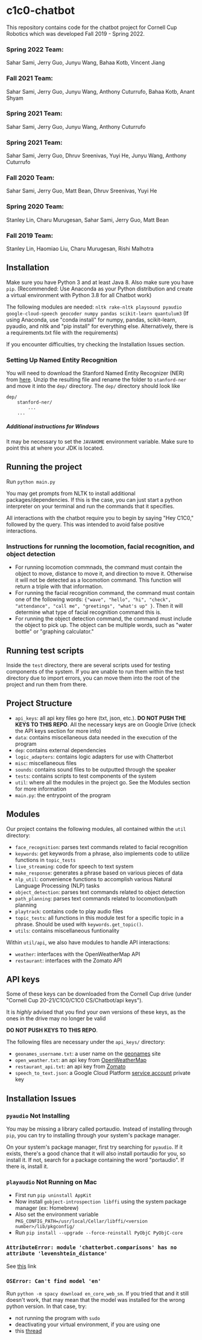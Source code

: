 # c1c0-chatbot

This repository contains code for the chatbot project for Cornell Cup Robotics which was developed Fall 2019 - Spring 2022.

### Spring 2022 Team:
Sahar Sami, Jerry Guo, Junyu Wang, Bahaa Kotb, Vincent Jiang

### Fall 2021 Team:
Sahar Sami, Jerry Guo, Junyu Wang, Anthony Cuturrufo, Bahaa Kotb, Anant Shyam

### Spring 2021 Team:
Sahar Sami, Jerry Guo, Junyu Wang, Anthony Cuturrufo

### Spring 2021 Team:
Sahar Sami, Jerry Guo, Dhruv Sreenivas, Yuyi He, Junyu Wang, Anthony Cuturrufo

### Fall 2020 Team:
Sahar Sami, Jerry Guo, Matt Bean, Dhruv Sreenivas, Yuyi He

### Spring 2020 Team:
Stanley Lin, Charu Murugesan, Sahar Sami, Jerry Guo, Matt Bean

### Fall 2019 Team:
Stanley Lin, Haomiao Liu, Charu Murugesan, Rishi Malhotra



## Installation

Make sure you have Python 3 and at least Java 8. Also make sure you have `pip`.
(Recommended: Use Anaconda as your Python distribution and create a virtual environment with Python 3.8 for all Chatbot work)

The following modules are needed: `nltk rake-nltk playsound pyaudio google-cloud-speech geocoder numpy pandas scikit-learn quantulum3`
(If using Anaconda, use "conda install" for numpy, pandas, scikit-learn, pyaudio, and nltk and "pip install" for everything else. Alternatively, there is a requirements.txt file with the requirements)

If you encounter difficulties, try checking the Installation Issues section.

### Setting Up Named Entity Recognition
You will need to download the Stanford Named Entity Recognizer (NER) from [here](https://nlp.stanford.edu/software/CRF-NER.shtml). Unzip the resulting file and rename the folder to `stanford-ner` and move it into the `dep/` directory. The `dep/` directory should look like
```
dep/
	stanford-ner/
		...
	...
```

##### Additional instructions for Windows
It may be necessary to set the `JAVAHOME` environment variable. Make sure to point this at where your JDK is located.

## Running the project
Run `python main.py`

You may get prompts from NLTK to install additional packages/dependencies. If this is the case, you can just start a python interpreter on your terminal and run the commands that it specifies. 

All interactions with the chatbot require you to begin by saying "Hey C1C0," followed by the query. This was intended to avoid false positive interactions.

### Instructions for running the locomotion, facial recognition, and object detection
* For running locomotion commnads, the command must contain the object to move, distance to move it, and direction to move it. Otherwise it will not be detected as a locomotion command. This function will return a triple with that information.
* For running the facial recognition command, the command must contain one of the following words: `{"wave", "hello", "hi", "check", "attendance", "call me", "greetings", "what's up" }`. Then it will determine what type of facial recognition command this is.
* For running the object detection command, the command must include the object to pick up. The object can be multiple words, such as "water bottle" or "graphing calculator." 

## Running test scripts
Inside the `test` directory, there are several scripts used for testing components of the system. If you are unable to run them within the test directory due to import errors, you can move them into the root of the project and run them from there.

## Project Structure
* `api_keys`: all api key files go here (txt, json, etc.). **DO NOT PUSH THE KEYS TO THIS REPO**. All the necessary keys are on Google Drive (check the API keys section for more info)
* `data`: contains miscellaneous data needed in the execution of the program
* `dep`: contains external dependencies
* `logic_adapters`: contains logic adapters for use with Chatterbot
* `misc`: miscellaneous files
* `sounds`: contains sound files to be outputted through the speaker
* `tests`: contains scripts to test components of the system
* `util`: where all the modules in the project go. See the Modules section for more information
* `main.py`: the entrypoint of the program

## Modules
Our project contains the following modules, all contained within the `util` directory:
* `face_recognition`: parses text commands related to facial recognition
* `keywords`: get keywords from a phrase, also implements code to utilize functions in `topic_tests`
* `live_streaming`: code for speech to text system
* `make_response`: generates a phrase based on various pieces of data
* `nlp_util`: convenience functions to accomplish various Natural Language Processing (NLP) tasks
* `object_detection`: parses text commands related to object detection
* `path_planning`: parses text commands related to locomotion/path planning
* `playtrack`: contains code to play audio files
* `topic_tests`: all functions in this module test for a specific topic in a phrase. Should be used with `keywords.get_topic()`.
* `utils`: contains miscellaneous funtionality

Within `util/api`, we also have modules to handle API interactions:
* `weather`: interfaces with the OpenWeatherMap API
* `restaurant`: interfaces with the Zomato API

## API keys
Some of these keys can be downloaded from the Cornell Cup drive (under "Cornell Cup 20-21/C1C0/C1C0 CS/Chatbot/api keys").

It is *highly* advised that you find your own versions of these keys, as the ones in the drive may no longer be valid

**DO NOT PUSH KEYS TO THIS REPO**.

The following files are necessary under the `api_keys/` directory:
* `geonames_username.txt`: a user name on the [geonames](http://www.geonames.org/) site
* `open_weather.txt`: an api key from [OpenWeatherMap](https://openweathermap.org/api)
* `restaurant_api.txt`: an api key from [Zomato](https://developers.zomato.com/api)
* `speech_to_text.json`: a Google Cloud Platform [service account](https://cloud.google.com/compute/docs/access/service-accounts) private key

## Installation Issues

### `pyaudio` Not Installing
You may be missing a library called portaudio. Instead of installing through `pip`, you can try to installing through your system's package manager.

On your system's package manager, first try searching for `pyaudio`. If it exists, there's a good chance that it will also install portaudio for you, so install it. If not, search for a package containing the word "portaudio". If there is, install it.

### `playaudio` Not Running on Mac
* First run `pip uninstall AppKit`
* Now install `gobject-introspection libffi` using the system package manager (ex: Homebrew)
* Also set the environment variable `PKG_CONFIG_PATH=/usr/local/Cellar/libffi/<version number>/lib/pkgconfig/`
* Run `pip install --upgrade --force-reinstall PyObjC PyObjC-core`

### `AttributeError: module 'chatterbot.comparisons' has no attribute 'levenshtein_distance'`
See [this](https://github.com/gunthercox/ChatterBot/issues/1712) link

### `OSError: Can't find model 'en'`
Run `python -m spacy download en_core_web_sm`. If you tried that and it still doesn't work, that may mean that the model was installed for the wrong python version. In that case, try:
* not running the program with `sudo`
* deactivating your virtual environment, if you are using one
* this [thread](https://stackoverflow.com/questions/49964028/spacy-oserror-cant-find-model-en)

